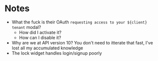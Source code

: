 # Notes
+ What the fuck is their OAuth `requesting access to your ${client} tenant` modal?
	+ How did I activate it?
	+ How can I disable it?
+ Why are we at API version 10? You don't need to itterate that fast, I've lost all my accumulated knowledge
+ The lock widget handles login/signup poorly
